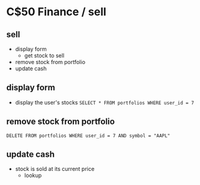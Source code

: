 # C$50 Finance / sell

## sell
- display form
  - get stock to sell
- remove stock from portfolio
- update cash

## display form
- display the user's stocks
```SELECT * FROM portfolios WHERE user_id = 7```

## remove stock from portfolio
```DELETE FROM portfolios WHERE user_id = 7 AND symbol = "AAPL"```

## update cash
- stock is sold at its current price
  - lookup
